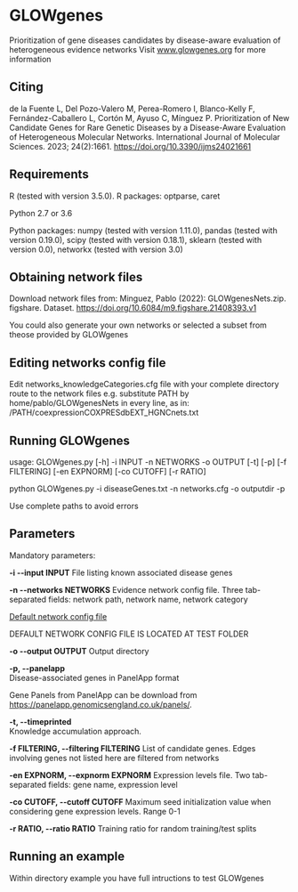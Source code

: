 # GLOWgenes
Prioritization of gene diseases candidates by disease-aware evaluation of heterogeneous evidence networks
Visit www.glowgenes.org for more information

## Citing
de la Fuente L, Del Pozo-Valero M, Perea-Romero I, Blanco-Kelly F, Fernández-Caballero L, Cortón M, Ayuso C, Mínguez P. Prioritization of New Candidate Genes for Rare Genetic Diseases by a Disease-Aware Evaluation of Heterogeneous Molecular Networks. International Journal of Molecular Sciences. 2023; 24(2):1661. https://doi.org/10.3390/ijms24021661

## Requirements

R (tested with version 3.5.0). 
R packages: optparse, caret

Python 2.7 or 3.6

Python packages: numpy (tested with version 1.11.0), pandas (tested with version 0.19.0), scipy (tested with version 0.18.1), sklearn (tested with version 0.0), networkx (tested with version 3.0)

## Obtaining network files
Download network files from: Minguez, Pablo (2022): GLOWgenesNets.zip. figshare. Dataset. https://doi.org/10.6084/m9.figshare.21408393.v1

You could also generate your own networks or selected a subset from theose provided by GLOWgenes

## Editing networks config file
Edit networks_knowledgeCategories.cfg file with your complete directory route to the network files
e.g. substitute PATH by home/pablo/GLOWgenesNets in every line, as in: /PATH/coexpressionCOXPRESdbEXT_HGNCnets.txt

## Running GLOWgenes

usage: GLOWgenes.py [-h] -i INPUT -n NETWORKS -o OUTPUT [-t] [-p]
                    [-f FILTERING] [-en EXPNORM] [-co CUTOFF] [-r RATIO]


python GLOWgenes.py -i diseaseGenes.txt -n networks.cfg -o outputdir -p

Use complete paths to avoid errors

## Parameters

Mandatory parameters:

**-i --input INPUT**
File listing known associated disease genes

**-n --networks NETWORKS**
Evidence network config file. Three tab-separated fields: network path, network name, network category

[Default network config file](networks_knowledgeCategories.cfg)

DEFAULT NETWORK CONFIG FILE IS LOCATED AT TEST FOLDER

**-o --output OUTPUT**
Output directory

**-p, --panelapp**       
Disease-associated genes in PanelApp format

Gene Panels from PanelApp can be download from https://panelapp.genomicsengland.co.uk/panels/.

**-t, --timeprinted**     
Knowledge accumulation approach.
  
**-f FILTERING, --filtering FILTERING**
List of candidate genes. Edges involving genes not listed here are filtered from networks
  
**-en EXPNORM, --expnorm EXPNORM**
Expression levels file. Two tab-separated fields: gene name, expression level               


**-co CUTOFF, --cutoff CUTOFF**
Maximum seed initialization value when considering gene expression levels. Range 0-1
  
  
**-r RATIO, --ratio RATIO**
Training ratio for random training/test splits

## Running an example
Within directory example you have full intructions to test GLOWgenes
